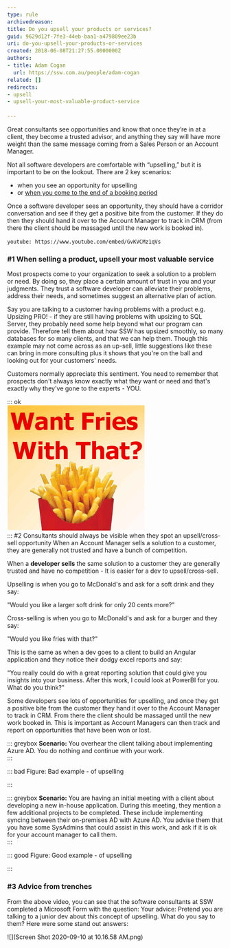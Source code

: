 ```yaml
---
type: rule
archivedreason: 
title: Do you upsell your products or services?
guid: 9629d12f-7fe3-44eb-baa1-a479809ee23b
uri: do-you-upsell-your-products-or-services
created: 2018-06-08T21:27:55.0000000Z
authors:
- title: Adam Cogan
  url: https://ssw.com.au/people/adam-cogan
related: []
redirects:
- upsell
- upsell-your-most-valuable-product-service

---
```


Great consultants see opportunities and know that once they’re in at a client, they become a trusted advisor, and anything they say will have more weight than the same message coming from a Sales Person or an  Account Manager. 

Not all software developers are comfortable with “upselling,” but it is important to be on the lookout.  There are 2 key scenarios:

* when you see an opportunity for upselling
* or [when you come to the end of a booking period](/_layouts/15/FIXUPREDIRECT.ASPX?WebId=3dfc0e07-e23a-4cbb-aac2-e778b71166a2&TermSetId=07da3ddf-0924-4cd2-a6d4-a4809ae20160&TermId=74810d21-dc7a-45fa-aaaf-05af5c4b6483)




Once a software developer sees an opportunity, they should have a corridor conversation and see if they get a positive bite from the customer. If they do then they should hand it over to the Account Manager to track in CRM (from there the client should be massaged until the new work is booked in).


`youtube: https://www.youtube.com/embed/GvKVCMz1qVs`
 



### #1 When selling a product, upsell your most valuable service

Most prospects come to your organization to seek a solution to a problem or need. By doing so, they place a certain amount of trust in you and your judgments. They trust a software developer can alleviate their problems, address their needs, and sometimes suggest an alternative plan of action.

Say you are talking to a customer having problems with a product e.g. Upsizing PRO! - if they are still having problems with upsizing to SQL Server, they probably need some help beyond what our program can provide. Therefore tell them about how SSW has upsized smoothly, so many databases for so many clients, and that we can help them. Though this example may not come across as an up-sell, little suggestions like these can bring in more consulting plus it shows that you're on the ball and looking out for your customers' needs.

Customers normally appreciate this sentiment. You need to remember that prospects don't always know exactly what they want or need and that's exactly why they've gone to the experts - YOU.

<!--endintro-->

::: ok  
![](fries-mcdonalds-whitebg.gif)  
:::
 #2 Consultants should always be visible when they spot an upsell/cross-sell opportunity
When an Account Manager sells a solution to a customer, they are generally not trusted and have a bunch of competition.

When a      **developer sells** the same solution to a customer they are generally trusted and have no competition - It is easier for a dev to upsell/cross-sell.



Upselling is when you go to McDonald's and ask for a soft drink and they say:

"Would you like a larger soft drink for only 20 cents more?"



Cross-selling is when you go to McDonald's and ask for a burger and they say:

"Would you like fries with that?"



This is the same as when a dev goes to a client to build an Angular application and they notice their dodgy excel reports and say:

"You really could do with a great reporting solution that could give you insights into your business. After this work, I could look at PowerBI for you. What do you think?"



Some developers see lots of opportunities for upselling, and once they get a positive bite from the customer they hand it over to the Account Manager to track in CRM. From there the client should be massaged until the new work booked in. This is important as Account Managers can then track and report on opportunities that have been won or lost.

::: greybox
 **Scenario:** You overhear the client talking about implementing Azure AD. You do nothing and continue with your work.  
:::

::: bad
Figure: Bad example - of upselling 


:::

::: greybox
 **Scenario:** You are having an initial meeting with a client about developing a new in-house application. During this meeting, they mention a few additional projects to be completed. These include implementing syncing between their on-premises AD with Azure AD. You advise them that you have some SysAdmins that could assist in this work, and ask if it is ok for your account manager to call them.  
:::

::: good
Figure: Good example - of upselling

:::




### #3 Advice from trenches 

From the above video, you can see that the software consultants at SSW completed a Microsoft Form with the question: Your advice: Pretend you are talking to a junior dev about this concept of upselling. What do you say to them? Here were some stand out answers:

![](Screen Shot 2020-09-10 at 10.16.58 AM.png)
